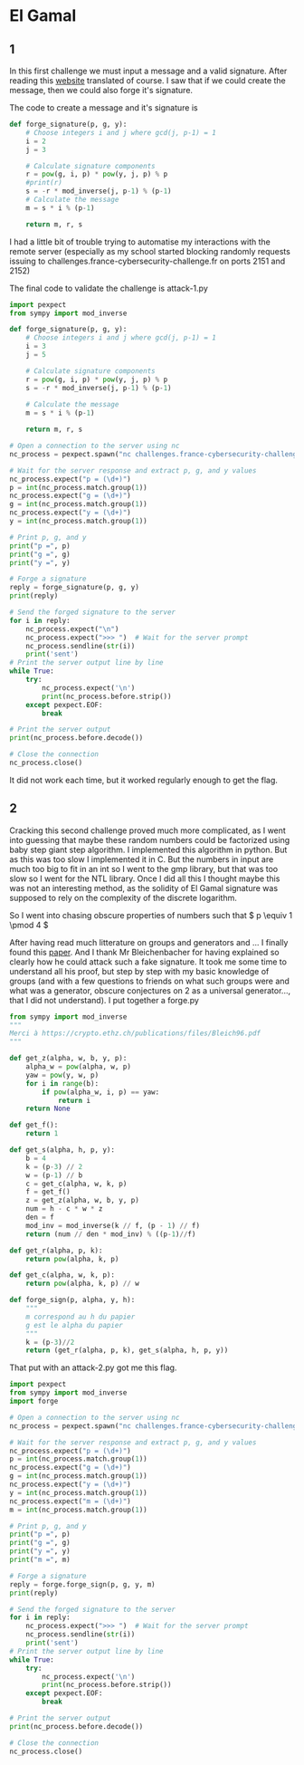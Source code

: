 # El Gamal

## 1
In this first challenge we must input a message and a valid signature. After reading this [website](https://ctf-wiki.org/crypto/signature/elgamal/) translated of course. I saw that if we could create the message, then we could also forge it's signature.

The code to create a message and it's signature is 
```python
def forge_signature(p, g, y):
    # Choose integers i and j where gcd(j, p-1) = 1
    i = 2
    j = 3

    # Calculate signature components
    r = pow(g, i, p) * pow(y, j, p) % p
    #print(r)
    s = -r * mod_inverse(j, p-1) % (p-1)
    # Calculate the message
    m = s * i % (p-1)

    return m, r, s
```

I had a little bit of trouble trying to automatise my interactions with the remote server (especially as my school started blocking randomly requests issuing to challenges.france-cybersecurity-challenge.fr on ports 2151 and 2152) 

The final code to validate the challenge is attack-1.py 
```python
import pexpect
from sympy import mod_inverse

def forge_signature(p, g, y):
    # Choose integers i and j where gcd(j, p-1) = 1
    i = 3
    j = 5

    # Calculate signature components
    r = pow(g, i, p) * pow(y, j, p) % p
    s = -r * mod_inverse(j, p-1) % (p-1)
    
    # Calculate the message
    m = s * i % (p-1)

    return m, r, s

# Open a connection to the server using nc
nc_process = pexpect.spawn("nc challenges.france-cybersecurity-challenge.fr 2151")

# Wait for the server response and extract p, g, and y values
nc_process.expect("p = (\d+)")
p = int(nc_process.match.group(1))
nc_process.expect("g = (\d+)")
g = int(nc_process.match.group(1))
nc_process.expect("y = (\d+)")
y = int(nc_process.match.group(1))

# Print p, g, and y
print("p =", p)
print("g =", g)
print("y =", y)

# Forge a signature
reply = forge_signature(p, g, y)
print(reply)

# Send the forged signature to the server
for i in reply:
    nc_process.expect("\n")
    nc_process.expect(">>> ")  # Wait for the server prompt
    nc_process.sendline(str(i))
    print('sent')
# Print the server output line by line
while True:
    try:
        nc_process.expect('\n')
        print(nc_process.before.strip())
    except pexpect.EOF:
        break

# Print the server output
print(nc_process.before.decode())

# Close the connection
nc_process.close()

```
It did not work each time, but it worked regularly enough to get the flag.

## 2
Cracking this second challenge proved much more complicated, as I went into guessing that maybe these random numbers could be factorized using baby step giant step algorithm. I implemented this algorithm in python. But as this was too slow I implemented it in C. But the numbers in input are much too big to fit in an int so I went to the gmp library, but that was too slow so I went for the NTL library. Once I did all this I thought maybe this was not an interesting method, as the solidity of El Gamal signature was supposed to rely on the complexity of the discrete logarithm.

So I went into chasing obscure properties of numbers such that $ p \equiv 1 \pmod 4 $

After having read much litterature on groups and generators and ... I finally found this [paper](https://crypto.ethz.ch/publications/files/Bleich96.pdf). And I thank Mr Bleichenbacher for having explained so clearly how he could attack such a fake signature. It took me some time to understand all his proof, but step by step with my basic knowledge of groups (and with a few questions to friends on what such groups were and what was a generator, obscure conjectures on 2 as a universal generator..., that I did not understand). I put together a forge.py 
```python
from sympy import mod_inverse
"""
Merci à https://crypto.ethz.ch/publications/files/Bleich96.pdf
"""

def get_z(alpha, w, b, y, p):
    alpha_w = pow(alpha, w, p)
    yaw = pow(y, w, p)
    for i in range(b):
        if pow(alpha_w, i, p) == yaw:
            return i
    return None

def get_f():
    return 1

def get_s(alpha, h, p, y):
    b = 4
    k = (p-3) // 2
    w = (p-1) // b
    c = get_c(alpha, w, k, p)
    f = get_f()
    z = get_z(alpha, w, b, y, p)
    num = h - c * w * z
    den = f
    mod_inv = mod_inverse(k // f, (p - 1) // f)
    return (num // den * mod_inv) % ((p-1)//f)

def get_r(alpha, p, k):
    return pow(alpha, k, p)

def get_c(alpha, w, k, p):
    return pow(alpha, k, p) // w

def forge_sign(p, alpha, y, h):
    """
    m correspond au h du papier
    g est le alpha du papier
    """
    k = (p-3)//2
    return (get_r(alpha, p, k), get_s(alpha, h, p, y))
```

That put with an attack-2.py got me this flag.
```python
import pexpect
from sympy import mod_inverse
import forge

# Open a connection to the server using nc
nc_process = pexpect.spawn("nc challenges.france-cybersecurity-challenge.fr 2152")

# Wait for the server response and extract p, g, and y values
nc_process.expect("p = (\d+)")
p = int(nc_process.match.group(1))
nc_process.expect("g = (\d+)")
g = int(nc_process.match.group(1))
nc_process.expect("y = (\d+)")
y = int(nc_process.match.group(1))
nc_process.expect("m = (\d+)")
m = int(nc_process.match.group(1))

# Print p, g, and y
print("p =", p)
print("g =", g)
print("y =", y)
print("m =", m)

# Forge a signature
reply = forge.forge_sign(p, g, y, m)
print(reply)

# Send the forged signature to the server
for i in reply:
    nc_process.expect(">>> ")  # Wait for the server prompt
    nc_process.sendline(str(i))
    print('sent')
# Print the server output line by line
while True:
    try:
        nc_process.expect('\n')
        print(nc_process.before.strip())
    except pexpect.EOF:
        break

# Print the server output
print(nc_process.before.decode())

# Close the connection
nc_process.close()

```

